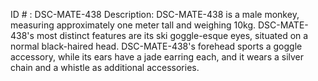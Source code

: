 ID # : DSC-MATE-438
Description: DSC-MATE-438 is a male monkey, measuring approximately one meter tall and weighing 10kg. DSC-MATE-438's most distinct features are its ski goggle-esque eyes, situated on a normal black-haired head. DSC-MATE-438's forehead sports a goggle accessory, while its ears have a jade earring each, and it wears a silver chain and a whistle as additional accessories.